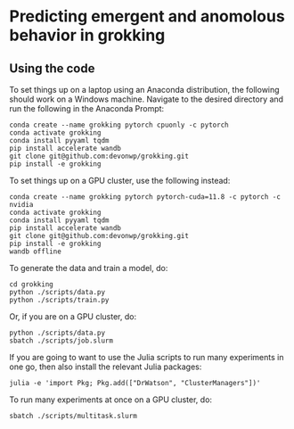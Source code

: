 # Predicting emergent and anomolous behavior in grokking

## Using the code

To set things up on a laptop using an Anaconda distribution, the following should work on a Windows machine. Navigate to the desired directory and run the following in the Anaconda Prompt:
```
conda create --name grokking pytorch cpuonly -c pytorch
conda activate grokking
conda install pyyaml tqdm
pip install accelerate wandb
git clone git@github.com:devonwp/grokking.git
pip install -e grokking
```

To set things up on a GPU cluster, use the following instead:
```
conda create --name grokking pytorch pytorch-cuda=11.8 -c pytorch -c nvidia
conda activate grokking
conda install pyyaml tqdm
pip install accelerate wandb
git clone git@github.com:devonwp/grokking.git
pip install -e grokking
wandb offline
```

To generate the data and train a model, do:
```
cd grokking
python ./scripts/data.py
python ./scripts/train.py
```

Or, if you are on a GPU cluster, do:
```
python ./scripts/data.py
sbatch ./scripts/job.slurm
```

If you are going to want to use the Julia scripts to run many experiments in one go, then also install the relevant Julia packages:
```
julia -e 'import Pkg; Pkg.add(["DrWatson", "ClusterManagers"])'
```

To run many experiments at once on a GPU cluster, do:
```
sbatch ./scripts/multitask.slurm
```